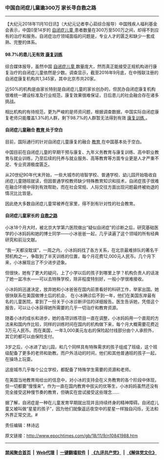 ### 中国自闭症儿童逾300万 家长寻自救之路
------------------------

<p>
 【大纪元2018年11月10日讯】（大纪元记者李心茹综合报导）中国残疾人福利基金会表示，中国0至14岁的
 <a href="http://www.epochtimes.com/gb/tag/%E8%87%AA%E9%97%AD%E7%97%87%E5%84%BF%E7%AB%A5.html">
  自闭症儿童
 </a>
 患者数量在300万至500万之间，却得不到应有的治疗和服务。自闭症治疗领域面临的问题是，专业人才的匮乏和缺少一套成熟、完整的体系。
</p>
<h4>
 98.7%的患儿无有效
 <a href="http://www.epochtimes.com/gb/tag/%E5%BA%B7%E5%A4%8D%E8%AE%AD%E7%BB%83.html">
  康复训练
 </a>
</h4>
<p>
 综合媒体报导，虽然中国
 <a href="http://www.epochtimes.com/gb/tag/%E8%87%AA%E9%97%AD%E7%97%87%E5%84%BF%E7%AB%A5.html">
  自闭症儿童
 </a>
 数量庞大，然而真正能接受正规机构进行康复治疗的自闭症儿童依然是少数。调查显示，截至2016年9月底，在中残联注册的自闭症康复机构共1,345家，其中北京市共20家。
</p>
<p>
 近50%的机构是由家长特别是自闭症儿童的家长创办的，但民办自闭症康复机构很难统一建设标准及行业规范，康复效果很难保证，日后患儿的社会融合存在诸多挑战。
</p>
<p>
 相比机构的有待规范，更为严峻的是师资问题，根据调查数据，中国实际自闭症康复老师只能覆盖1.3%的人群，剩下98.7%的人群暂无法得到有效
 <a href="http://www.epochtimes.com/gb/tag/%E5%BA%B7%E5%A4%8D%E8%AE%AD%E7%BB%83.html">
  康复训练
 </a>
 。
</p>
<h4>
 自闭症儿童融合
 <a href="http://www.epochtimes.com/gb/tag/%E6%95%99%E8%82%B2.html">
  教育
 </a>
 处于空白
</h4>
<p>
 目前，国际通行的针对自闭症儿童康复的融合
 <a href="http://www.epochtimes.com/gb/tag/%E6%95%99%E8%82%B2.html">
  教育
 </a>
 在中国基本处于空白。
</p>
<p>
 中国目前在自闭症儿童的早期干预与康复、九年义务教育与康复训练、高中职业教育与就业训练，乃至后续的托养与就业服务、高等教育等方面专业更是人才严重不足、专业资源极度匮乏。
</p>
<p>
 从20世纪90年代末开始，一些大城市的培智学校、普通学校、幼儿园开始吸收自闭症儿童随班就读，但因普通学校教师缺少特殊教育知识和技术，自闭症孩子很难在融合环境中得到有效帮助，而在社会常规、人际交往方面出现问题最终被劝退的情况比比皆是。
</p>
<p>
 因此绝大多数自闭症儿童常被养在家里，得不到有针对性的社会教育。
</p>
<h4>
 自闭症儿童家长的
 <a href="http://www.epochtimes.com/gb/tag/%E8%87%AA%E6%95%91%E4%B9%8B%E8%B7%AF.html">
  自救之路
 </a>
</h4>
<p>
 小冰18个月大时，被北京大学第六医院做出“疑似自闭症”的诊断之后，研究基础医学的小冰妈妈和她的博士同学——小冰爸爸一起，几乎读遍了这个领域的所有经典研究和前沿文献。
</p>
<p>
 “我一天都没耽误”，一周之内，小冰妈妈找了各方关系，在北京最难排队的著名干预机构之一，争取到了半天训练的位置，每个月花费12,000元人民币。几个月下来，小冰展现出了不少进步迹象。
</p>
<p>
 但很快，她有了更大的疑问，上了小学以后的孩子到哪里上学？机构负责人的话泼了她一盆冷水——可以去特殊学校，除非程度特别好，一般小学很难接收。
</p>
<p>
 小冰妈妈迅速决定，放弃她和小冰爸爸在国内前景看好的科研工作，举家出国。她很快联系在美国做博士后的机会， 在小冰确诊后不到一年，他们在美国东岸最有名的儿童医院，拿到了一份关于小冰诊断评估的详细报告。医生告诉她，凭借这个报告，可以让小冰获得她所需要的几乎一切治疗和教育资源。
</p>
<p>
 随着小冰的成长和进步，她的各项训练项目一直在调整，小冰妈妈用一个直观的方法来和国内作比较，同样的训练时间在国内的机构做下来，每个月大概需要花费近3万元人民币。而在美国，一年3,000美元左右的保险起付线部分由个人承担外，其它的都可以由保险支付。
</p>
<p>
 3岁之后，小冰进了幼儿园，和几个同样具有特殊需求的孩子组成了班级，这个班级配备了更多的老师和助教。而户外活动的时间，他们和其他普通班的孩子一起，在操场上玩耍。
</p>
<p>
 这座城市几乎每个公立学校，都配备了特殊学生需要的资源和老师。
</p>
<p>
 在美国当地教育局给出的信息中，对小冰的支持会在义务教育的各个阶段中体现，但一切都要“慢慢来”。作为一直在国内教育中拔尖的优等生，小冰妈妈虽然还没有完全接受这种慢节奏的教育，但确实在尝试接受这些理念……
</p>
<p>
 据了解，自闭症是一种在儿童发育早期就出现并且持续终身的精神障碍。自闭症儿童又被叫做“星星的孩子”，因为他们就像遥远夜空中的星星一样独自闪烁，无法和外界正常交流。#
</p>
<p>
 责任编辑：林诗远
</p>

原文链接：http://www.epochtimes.com/gb/18/11/9/n10841988.htm


------------------------
#### [禁闻聚合首页](https://github.com/gfw-breaker/banned-news/blob/master/README.md) &nbsp;|&nbsp; [Web代理](https://github.com/gfw-breaker/open-proxy/blob/master/README.md) &nbsp;|&nbsp; [一键翻墙软件](https://github.com/gfw-breaker/nogfw/blob/master/README.md) &nbsp;|&nbsp; [《九评共产党》](https://github.com/gfw-breaker/9ping.md/blob/master/README.md#九评之一评共产党是什么) &nbsp;|&nbsp; [《解体党文化》](https://github.com/gfw-breaker/jtdwh.md/blob/master/README.md#绪论)